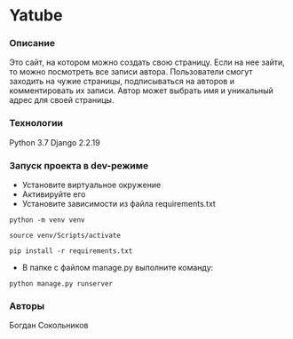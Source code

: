 # Yatube
### Описание
Это сайт, на котором можно создать свою страницу. Если на нее зайти, то можно посмотреть все записи автора.
Пользователи смогут заходить на чужие страницы, подписываться на авторов и комментировать их записи.
Автор может выбрать имя и уникальный адрес для своей страницы.
### Технологии
Python 3.7
Django 2.2.19
### Запуск проекта в dev-режиме
- Установите виртуальное окружение
- Активируйте его
- Установите зависимости из файла requirements.txt
```
python -m venv venv

source venv/Scripts/activate 

pip install -r requirements.txt
``` 
- В папке с файлом manage.py выполните команду:
```
python manage.py runserver
```
### Авторы
Богдан Сокольников
